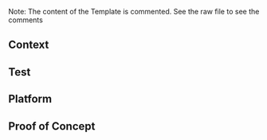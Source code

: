 Note: The content of the Template is commented.
See the raw file to see the comments

## Context

<!-- Why you do this change? What do yoy try to achieve? -->

<!-- Link to the task, or another PRs or important links referent to this task -->

## Test

<!-- How to set up the test -->

<!-- How to test step by step -->

## Platform

<!-- In which platforms you have test it -->

## Proof of Concept

<!-- Any screenshot or recording that shows how is working without need of running the code -->
